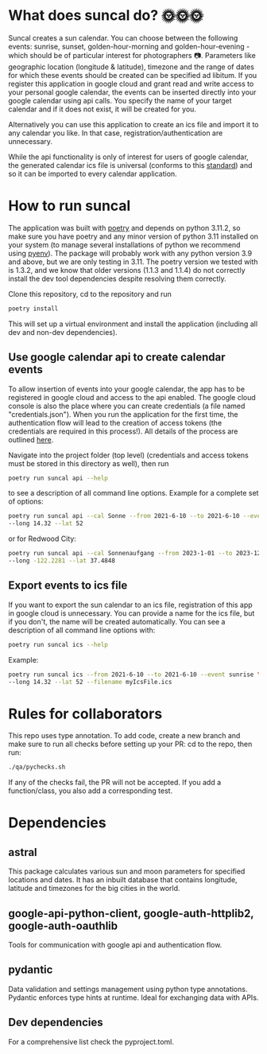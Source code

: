 # What does suncal do? 🌞🌞🌞

Suncal creates a sun calendar. You can choose between the following events: sunrise, sunset, golden-hour-morning and
golden-hour-evening - which should be of particular interest for photographers 📷.
Parameters like geographic location (longitude & latitude), timezone and the range of dates for which these events 
should be created can be specified ad libitum. If you register this application in google cloud and grant read and write
access to your personal google calendar, the events can be inserted directly into your google calendar using api calls.
You specify the name of your target calendar and if it does not exist, it will be created for you.

Alternatively you can use this application to create an ics file and import it to any calendar you like. In that case,
registration/authentication are unnecessary.  

While the api functionality is only of interest for users of google calendar, the generated calendar ics file is 
universal (conforms to this [standard](https://datatracker.ietf.org/doc/html/rfc5545#page-102)) and so it can be 
imported to every calendar application. 
 
# How to run suncal

The application was built with [poetry](https://python-poetry.org/) and depends on python 3.11.2, so make sure you have 
poetry and any minor version of python 3.11 installed on your system (to manage several installations of python we recommend 
using [pyenv](https://github.com/pyenv/pyenv)). The package will probably work with any python version 3.9 and above, but we are only testing in 3.11. The poetry version we tested with is 1.3.2, and we know that older versions (1.1.3 and 1.1.4) do not correctly install the dev tool dependencies despite resolving them correctly. 

Clone this repository, cd to the repository and run

```bash
poetry install
```
This will set up a virtual environment and install the application (including all dev and non-dev dependencies).

## Use google calendar api to create calendar events

To allow insertion of events into your google calendar, the app has to be registered in google cloud and access to the
api enabled. The google cloud console is also the place where you can create credentials (a file named "credentials.json").
When you run the application for the first time, the authentication flow will lead to the creation of access tokens (the
credentials are required in this process!). All details of the process are outlined 
[here](https://developers.google.com/calendar/quickstart/python). 

Navigate into the project folder (top level) (credentials and access tokens must be stored in this directory as well),
then run

```bash
poetry run suncal api --help
```

to see a description of all command line options.
Example for a complete set of options:

```bash
poetry run suncal api --cal Sonne --from 2021-6-10 --to 2021-6-10 --event sunrise --timezone 'Europe/Berlin' \
--long 14.32 --lat 52
```

or for Redwood City:

```bash
poetry run suncal api --cal Sonnenaufgang --from 2023-1-01 --to 2023-12-31 --event sunrise --timezone 'US/Pacific' \
--long -122.2281 --lat 37.4848
```

## Export events to ics file

If you want to export the sun calendar to an ics file, registration of this app in google cloud is unnecessary.
You can provide a name for the ics file, but if you don't, the name will be created automatically. You can see a
description of all command line options with:

```bash
poetry run suncal ics --help
```

Example:

```bash
poetry run suncal ics --from 2021-6-10 --to 2021-6-10 --event sunrise \
--long 14.32 --lat 52 --filename myIcsFile.ics
```

# Rules for collaborators

This repo uses type annotation. To add code, 
create a new branch and make sure to run all checks before setting up your PR: cd to the repo, then run:

```bash
./qa/pychecks.sh
```

If any of the checks fail, the PR will not be accepted. If you add a function/class, 
you also add a corresponding test.

# Dependencies

## astral
This package calculates various sun and moon parameters for specified
locations and dates. It has an inbuilt database that contains longitude,
latitude and timezones for the big cities in the world.

## google-api-python-client, google-auth-httplib2, google-auth-oauthlib
Tools for communication with google api and authentication flow.

## pydantic
Data validation and settings management using python type annotations.
Pydantic enforces type hints at runtime. Ideal for exchanging data with APIs.

## Dev dependencies
For a comprehensive list check the pyproject.toml.
